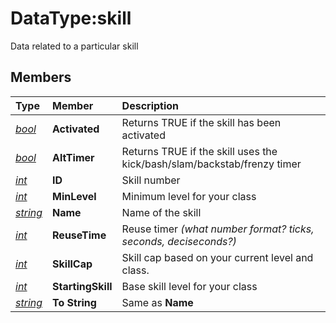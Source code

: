 # DataType:skill

Data related to a particular skill

## Members

| **Type** | **Member** | **Description** |
| :--- | :--- | :--- |
| [_bool_](datatype-bool.md) | **Activated** | Returns TRUE if the skill has been activated |
| [_bool_](datatype-bool.md) | **AltTimer** | Returns TRUE if the skill uses the kick/bash/slam/backstab/frenzy timer |
| [_int_](datatype-int.md) | **ID** | Skill number |
| [_int_](datatype-int.md) | **MinLevel** | Minimum level for your class |
| [_string_](datatype-string.md) | **Name** | Name of the skill |
| [_int_](datatype-int.md) | **ReuseTime** | Reuse timer _(what number format? ticks, seconds, deciseconds?)_ |
| [_int_](datatype-int.md) | **SkillCap** | Skill cap based on your current level and class. |
| [_int_](datatype-int.md) | **StartingSkill** | Base skill level for your class |
| [_string_](datatype-string.md) | **To String** | Same as **Name** |
